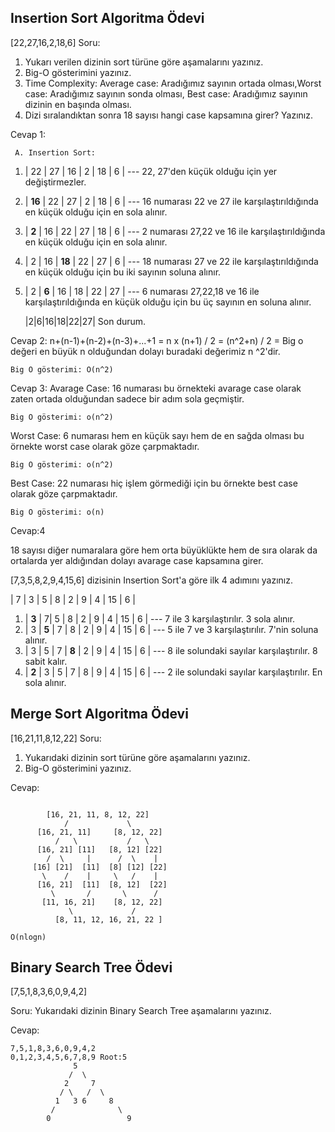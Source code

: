 ## Insertion Sort Algoritma Ödevi
[22,27,16,2,18,6]
Soru:
1.  Yukarı verilen dizinin sort türüne göre aşamalarını yazınız.
2.  Big-O gösterimini yazınız.
3.  Time Complexity: Average case: Aradığımız sayının ortada olması,Worst case: Aradığımız sayının sonda olması, Best case: Aradığımız sayının dizinin en başında olması.
4.  Dizi sıralandıktan sonra 18 sayısı hangi case kapsamına girer? Yazınız.

Cevap 1:

	 A. Insertion Sort:
1. | 22 | 27 | 16 | 2 | 18 | 6 | --- 22, 27'den küçük olduğu için yer değiştirmezler.
2. | **16** | 22 | 27 | 2 | 18 | 6 | --- 16 numarası 22 ve 27 ile karşılaştırıldığında en küçük olduğu için en sola alınır.
3. | **2** | 16 | 22 | 27 | 18 | 6 | --- 2 numarası 27,22 ve 16 ile karşılaştırıldığında en küçük olduğu için en sola alınır.
4. | 2 | 16 | **18** | 22 | 27 | 6 | --- 18 numarası 27 ve 22  ile karşılaştırıldığında en küçük olduğu için bu iki sayının soluna alınır.
5. | 2 | **6** | 16 | 18 | 22 | 27 | --- 6 numarası 27,22,18 ve 16 ile karşılaştırıldığında en küçük olduğu için bu üç sayının en soluna alınır.

	|2|6|16|18|22|27| Son durum.
 
Cevap 2:
n+(n-1)+(n-2)+(n-3)+...+1 
= n x (n+1) / 2 
= (n^2+n) / 2 = Big o değeri en büyük n olduğundan dolayı buradaki değerimiz n ^2'dir.

	Big O gösterimi: O(n^2)
Cevap 3:
Avarage Case: 16 numarası bu örnekteki avarage case olarak zaten ortada olduğundan sadece bir adım sola geçmiştir.

	Big O gösterimi: o(n^2)  

Worst Case: 6 numarası hem en küçük sayı hem de en sağda olması bu örnekte worst case olarak göze çarpmaktadır.

	Big O gösterimi: o(n^2) 
Best Case: 22 numarası hiç işlem görmediği için bu örnekte best case olarak göze çarpmaktadır. 
	
	Big O gösterimi: o(n) 

Cevap:4 

18 sayısı diğer numaralara göre hem orta büyüklükte hem de sıra olarak da ortalarda yer aldığından dolayı avarage case kapsamına girer.

[7,3,5,8,2,9,4,15,6] dizisinin Insertion Sort'a göre ilk 4 adımını yazınız.

| 7 | 3 | 5 | 8 | 2 | 9 | 4 | 15 | 6 |
1. | **3** | 7| 5 | 8 | 2 | 9 | 4 | 15 | 6 |  --- 7 ile 3 karşılaştırılır. 3 sola alınır.
2. | 3 | **5** | 7 | 8 | 2 | 9 | 4 | 15 | 6 | --- 5 ile 7 ve 3 karşılaştırılır. 7'nin soluna alınır.
3. | 3 | 5 | 7 | **8** | 2 | 9 | 4 | 15 | 6 | --- 8 ile solundaki sayılar karşılaştırılır. 8 sabit kalır.
4. | **2** | 3 | 5 | 7 | 8 | 9 | 4 | 15 | 6 | --- 2 ile solundaki sayılar karşılaştırılır. En sola alınır.

## Merge Sort Algoritma Ödevi
 [16,21,11,8,12,22]
 Soru: 
 1. Yukarıdaki dizinin sort türüne göre aşamalarını yazınız.
 2. Big-O gösterimini yazınız.
 
 Cevap:
```

	    [16, 21, 11, 8, 12, 22]
	        /             \
	  [16, 21, 11]     [8, 12, 22]
	      /   \           /   \
	  [16, 21] [11]   [8, 12] [22]
	    /  \     |      /  \    |
	 [16] [21]  [11]  [8] [12] [22]
	   \    /    |     \   /    |
	  [16, 21]  [11]  [8, 12]  [22]
	     \       /       \      /    
	   [11, 16, 21]    [8, 12, 22]
	         \             /
	      [8, 11, 12, 16, 21, 22 ]
```
```
O(nlogn)
```

## Binary Search Tree Ödevi
[7,5,1,8,3,6,0,9,4,2]

Soru: Yukarıdaki dizinin Binary Search Tree aşamalarını yazınız.

Cevap: 
		
    7,5,1,8,3,6,0,9,4,2 
    0,1,2,3,4,5,6,7,8,9 Root:5
                  5
                 /  \
                2     7
               / \   /  \
              1   3 6     8
             /              \
            0                 9
		
